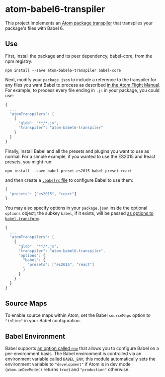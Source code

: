 # atom-babel6-transpiler

This project implements an [Atom package transpiler]() that transpiles your package's files with Babel 6.

## Use

First, install the package and its peer dependency, babel-core, from the npm registry:

    npm install --save atom-babel6-transpiler babel-core

Next, modify your `package.json` to include a reference to the transpiler for any files you want Babel to process as described [in the Atom Flight Manual](). For example, to process every file ending in `.js` in your package, you could use:

```javascript
{
  ...
  "atomTranspilers": [
    {
      "glob": "**/*.js",
      "transpiler": "atom-babel6-transpiler"
    }
  ]
}
```

Finally, install Babel and all the presets and plugins you want to use as normal. For a simple example, if you wanted to use the ES2015 and React presets, you might run:

    npm install --save babel-preset-es2015 babel-preset-react

and then create a [`.babelrc` file](http://babeljs.io/docs/usage/babelrc/) to configure Babel to use them:

```javascript
{
  "presets": ["es2015", "react"]
}
```

You may also specify options in your `package.json` inside the optional `options` object; the subkey `babel`, if it exists, will be passed [as options to `babel.transform`](http://babeljs.io/docs/usage/api/#babeltransformcode-optionsdocsusageoptions).

```javascript
{
  ...
  "atomTranspilers": [
    {
      "glob": "**/*.js",
      "transpiler": "atom-babel6-transpiler",
      "options": {
        "babel": {
          "presets": ["es2015", "react"]
        }
      }
    }
  ]
}
```

## Source Maps

To enable source maps within Atom, set the Babel `sourceMaps` option to `"inline"` in your Babel configuration.

## Babel Environment

Babel supports [an option called `env`](https://babeljs.io/docs/usage/babelrc/#env-option) that allows you to configure Babel on a per-environment basis. The Babel environment is controlled via an environment variable called `BABEL_ENV`; this module automatically sets the environment variable to `"development"` if Atom is in dev mode (`atom.inDevMode()` returns `true`) and `"production"` otherwise.
